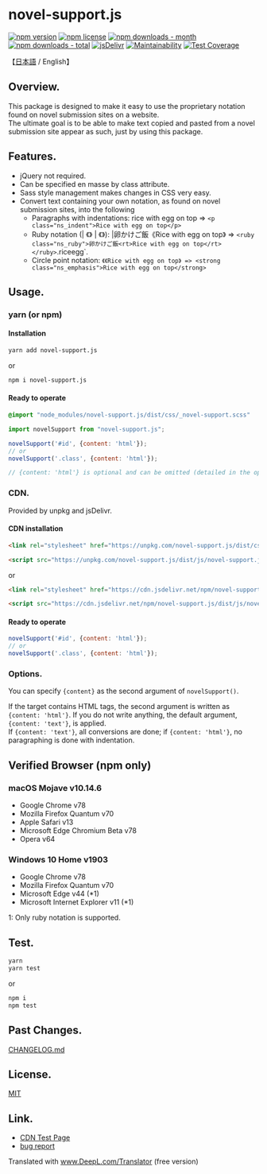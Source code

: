 # novel-support.js
<!-- badge area -->
[![npm version](https://img.shields.io/npm/v/novel-support.js.svg?style=flat-square)](https://www.npmjs.com/package/novel-support.js)
[![npm license](https://img.shields.io/npm/l/novel-support.js.svg?style=flat-square)](https://www.npmjs.com/package/novel-support.js)
[![npm downloads - month](https://img.shields.io/npm/dm/novel-support.js.svg?style=flat-square)](https://www.npmjs.com/package/novel-support.js)
[![npm downloads - total](https://img.shields.io/npm/dt/novel-support.js.svg?style=flat-square)](https://www.npmjs.com/package/novel-support.js)
[![jsDelivr](https://data.jsdelivr.com/v1/package/npm/novel-support.js/badge)](https://www.jsdelivr.com/package/npm/novel-support.js)
[![Maintainability](https://api.codeclimate.com/v1/badges/2f3d7a337ed46acbc2eb/maintainability)](https://codeclimate.com/github/windchime-yk/novel-support.js/maintainability)
[![Test Coverage](https://api.codeclimate.com/v1/badges/2f3d7a337ed46acbc2eb/test_coverage)](https://codeclimate.com/github/windchime-yk/novel-support.js/test_coverage)
<!-- /badge area -->

【[日本語](./README.md) / English】

## Overview.
This package is designed to make it easy to use the proprietary notation found on novel submission sites on a website.  
The ultimate goal is to be able to make text copied and pasted from a novel submission site appear as such, just by using this package.

## Features.
- jQuery not required.
- Can be specified en masse by class attribute.
- Sass style management makes changes in CSS very easy.
- Convert text containing your own notation, as found on novel submission sites, into the following
  - Paragraphs with indentations: rice with egg on top => `<p class="ns_indent">Rice with egg on top</p>`
  - Ruby notation (| 《》 | 《》): |卵かけご飯《Rice with egg on top》 => `<ruby class="ns_ruby">卵かけご飯<rt>Rice with egg on top</rt></ruby>`.rice<rt>egg</rt></ruby>`.
  - Circle point notation: `《《Rice with egg on top》 => <strong class="ns_emphasis">Rice with egg on top</strong>`


## Usage.
### yarn (or npm)
#### Installation

```bash
yarn add novel-support.js
```

or

```bash
npm i novel-support.js
```


#### Ready to operate

```scss
@import "node_modules/novel-support.js/dist/css/_novel-support.scss"
```

```javascript
import novelSupport from "novel-support.js";

novelSupport('#id', {content: 'html'});
// or
novelSupport('.class', {content: 'html'});

// {content: 'html'} is optional and can be omitted (detailed in the options)
```

### CDN.
Provided by unpkg and jsDelivr.

#### CDN installation

```html
<link rel="stylesheet" href="https://unpkg.com/novel-support.js/dist/css/novel-support.css">

<script src="https://unpkg.com/novel-support.js/dist/js/novel-support.js"></script>
```

or

```html
<link rel="stylesheet" href="https://cdn.jsdelivr.net/npm/novel-support.js/dist/css/novel-support.css">

<script src="https://cdn.jsdelivr.net/npm/novel-support.js/dist/js/novel-support.js"></script>
```

#### Ready to operate

```javascript
novelSupport('#id', {content: 'html'});
// or
novelSupport('.class', {content: 'html'});
```

### Options.
You can specify `{content}` as the second argument of `novelSupport()`.

If the target contains HTML tags, the second argument is written as `{content: 'html'}`. If you do not write anything, the default argument, `{content: 'text'}`, is applied.  
If `{content: 'text'}`, all conversions are done; if `{content: 'html'}`, no paragraphing is done with indentation.

## Verified Browser (npm only)
### macOS Mojave v10.14.6
- Google Chrome v78
- Mozilla Firefox Quantum v70
- Apple Safari v13
- Microsoft Edge Chromium Beta v78
- Opera v64

### Windows 10 Home v1903
- Google Chrome v78
- Mozilla Firefox Quantum v70
- Microsoft Edge v44 (*1)
- Microsoft Internet Explorer v11 (*1)


1: Only ruby notation is supported.

## Test.

```bash
yarn
yarn test
```

or

```bash
npm i
npm test
```

## Past Changes.
[CHANGELOG.md](./CHANGELOG.md)

## License.
[MIT](./LICENSE)

## Link.
* [CDN Test Page](https://windchime-yk.github.io/novel-support.js/)
* [bug report](https://github.com/windchime-yk/novel-support.js/issues)

Translated with www.DeepL.com/Translator (free version)